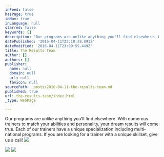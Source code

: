 ```yaml
---
inFeed: false
hasPage: true
inNav: true
inLanguage: null
starred: false
keywords: []
description: "Our programs are unlike anything you'll find elsewhere. With numerous trainers to match your abilities and personality, your dream results will come true. Each of our trainers have a unique specialization including multi-national programs. If you are looking for a trainer with a unique skillset, give us a call!"
datePublished: '2016-04-11T23:10:28.891Z'
dateModified: '2016-04-11T23:09:59.449Z'
title: The Results Team
author: []
authors: []
publisher:
  name: null
  domain: null
  url: null
  favicon: null
sourcePath: _posts/2016-04-11-the-results-team.md
published: true
url: the-results-team/index.html
_type: WebPage

---
```

Our programs are unlike anything you'll find elsewhere. With numerous trainers to match your abilities and personality, your dream results will come true. Each of our trainers have a unique specialization including multi-national programs. If you are looking for a trainer with a unique skillset, give us a call!
![](https://the-grid-user-content.s3-us-west-2.amazonaws.com/20fccfd7-23c2-4a27-8ccf-4e803f93ebfc.jpg)

  
![](https://the-grid-user-content.s3-us-west-2.amazonaws.com/d852e79b-6d50-412f-9108-0f16f6824def.jpg)
![](https://the-grid-user-content.s3-us-west-2.amazonaws.com/e68d29cf-ce5c-481f-b21d-3c356351df76.jpg)